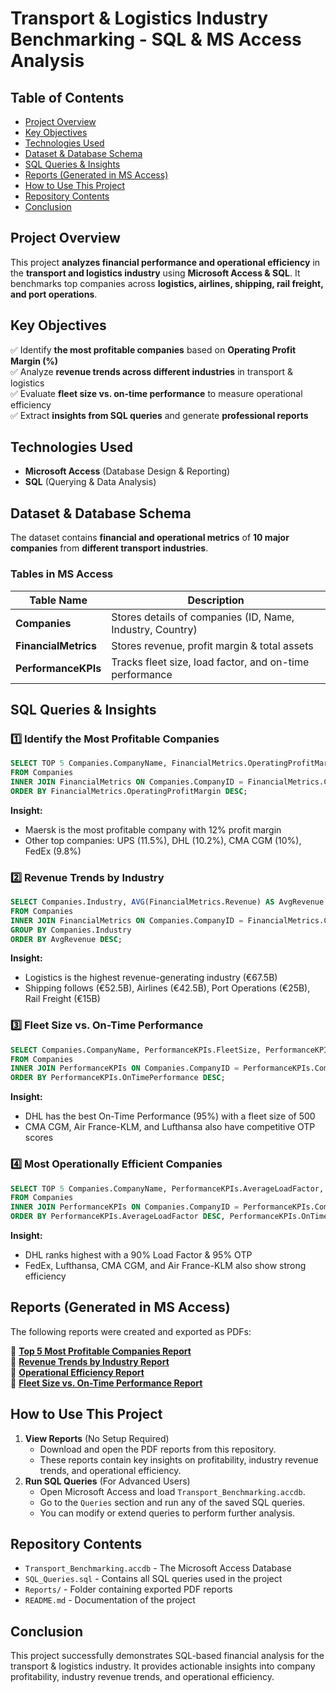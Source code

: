 # Transport & Logistics Industry Benchmarking - SQL & MS Access Analysis

## Table of Contents
- [Project Overview](#project-overview)
- [Key Objectives](#key-objectives)
- [Technologies Used](#technologies-used)
- [Dataset & Database Schema](#dataset--database-schema)
- [SQL Queries & Insights](#sql-queries--insights)
- [Reports (Generated in MS Access)](#reports-generated-in-ms-access)
- [How to Use This Project](#how-to-use-this-project)
- [Repository Contents](#repository-contents)
- [Conclusion](#conclusion)

  
## Project Overview
This project **analyzes financial performance and operational efficiency** in the **transport and logistics industry** using **Microsoft Access & SQL**. It benchmarks top companies across **logistics, airlines, shipping, rail freight, and port operations**.

## Key Objectives
✅ Identify **the most profitable companies** based on **Operating Profit Margin (%)**  
✅ Analyze **revenue trends across different industries** in transport & logistics  
✅ Evaluate **fleet size vs. on-time performance** to measure operational efficiency  
✅ Extract **insights from SQL queries** and generate **professional reports**  



## Technologies Used
- **Microsoft Access** (Database Design & Reporting)
- **SQL** (Querying & Data Analysis)



## Dataset & Database Schema
The dataset contains **financial and operational metrics** of **10 major companies** from **different transport industries**.

### **Tables in MS Access**
| **Table Name**      | **Description** |
|---------------------|----------------|
| **Companies**       | Stores details of companies (ID, Name, Industry, Country) |
| **FinancialMetrics** | Stores revenue, profit margin & total assets |
| **PerformanceKPIs**  | Tracks fleet size, load factor, and on-time performance |



## SQL Queries & Insights

### **1️⃣ Identify the Most Profitable Companies**
```sql
SELECT TOP 5 Companies.CompanyName, FinancialMetrics.OperatingProfitMargin
FROM Companies
INNER JOIN FinancialMetrics ON Companies.CompanyID = FinancialMetrics.CompanyID
ORDER BY FinancialMetrics.OperatingProfitMargin DESC;
```
**Insight:**
- Maersk is the most profitable company with 12% profit margin
- Other top companies: UPS (11.5%), DHL (10.2%), CMA CGM (10%), FedEx (9.8%)

### **2️⃣ Revenue Trends by Industry**
```sql
SELECT Companies.Industry, AVG(FinancialMetrics.Revenue) AS AvgRevenue
FROM Companies
INNER JOIN FinancialMetrics ON Companies.CompanyID = FinancialMetrics.CompanyID
GROUP BY Companies.Industry
ORDER BY AvgRevenue DESC;
```
 **Insight:**
- Logistics is the highest revenue-generating industry (€67.5B)
- Shipping follows (€52.5B), Airlines (€42.5B), Port Operations (€25B), Rail Freight (€15B)

### **3️⃣ Fleet Size vs. On-Time Performance**
```sql
SELECT Companies.CompanyName, PerformanceKPIs.FleetSize, PerformanceKPIs.OnTimePerformance
FROM Companies
INNER JOIN PerformanceKPIs ON Companies.CompanyID = PerformanceKPIs.CompanyID
ORDER BY PerformanceKPIs.OnTimePerformance DESC;
```
**Insight:**
- DHL has the best On-Time Performance (95%) with a fleet size of 500
- CMA CGM, Air France-KLM, and Lufthansa also have competitive OTP scores

### **4️⃣ Most Operationally Efficient Companies**
```sql
SELECT TOP 5 Companies.CompanyName, PerformanceKPIs.AverageLoadFactor, PerformanceKPIs.OnTimePerformance
FROM Companies
INNER JOIN PerformanceKPIs ON Companies.CompanyID = PerformanceKPIs.CompanyID
ORDER BY PerformanceKPIs.AverageLoadFactor DESC, PerformanceKPIs.OnTimePerformance DESC;
```
**Insight:**
- DHL ranks highest with a 90% Load Factor & 95% OTP
- FedEx, Lufthansa, CMA CGM, and Air France-KLM also show strong efficiency

## Reports (Generated in MS Access)
The following reports were created and exported as PDFs:

📌 **[Top 5 Most Profitable Companies Report](./Reports/Top_5_Profitable_Companies-2024.pdf)**  
📌 **[Revenue Trends by Industry Report](./Reports/Revenue_Trends_by_Industry.pdf)**  
📌 **[Operational Efficiency Report](./Reports/Operational_Efficiency_Report.pdf)**  
📌 **[Fleet Size vs. On-Time Performance Report](./Reports/FleetSize_vs_OnTimePerformance_Report.pdf)**

## How to Use This Project
1. **View Reports** (No Setup Required)
    - Download and open the PDF reports from this repository.
    - These reports contain key insights on profitability, industry revenue trends, and operational efficiency.
2. **Run SQL Queries** (For Advanced Users)
    - Open Microsoft Access and load `Transport_Benchmarking.accdb`.
    - Go to the `Queries` section and run any of the saved SQL queries.
    - You can modify or extend queries to perform further analysis.


## Repository Contents
- `Transport_Benchmarking.accdb` - The Microsoft Access Database
- `SQL_Queries.sql` - Contains all SQL queries used in the project
- `Reports/` - Folder containing exported PDF reports
- `README.md` - Documentation of the project


## Conclusion
This project successfully demonstrates SQL-based financial analysis for the transport & logistics industry. It provides actionable insights into company profitability, industry revenue trends, and operational efficiency.
